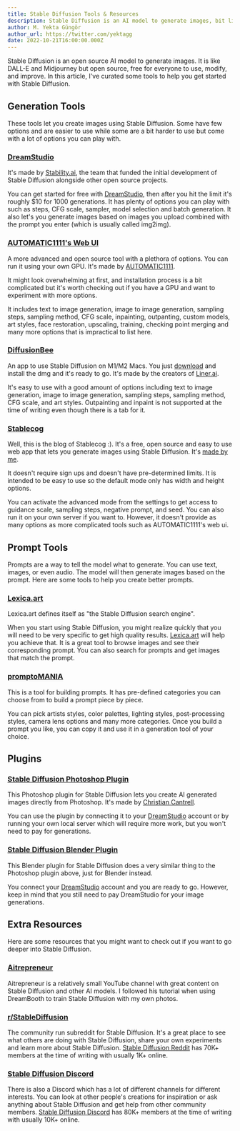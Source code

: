 ```yaml
---
title: Stable Diffusion Tools & Resources
description: Stable Diffusion is an AI model to generate images, bit like DALL-E and Midjourney but it's open source and free. Here are tools to help you get started.
author: M. Yekta Güngör
author_url: https://twitter.com/yektagg
date: 2022-10-21T16:00:00.000Z
---
```


<script>
  import DocImage from '$components/docs/DocImage.svelte'
</script>

Stable Diffusion is an open source AI model to generate images. It is like DALL-E and Midjourney but open source, free for everyone to use, modify, and improve. In this article, I've curated some tools to help you get started with Stable Diffusion.

## Generation Tools

These tools let you create images using Stable Diffusion. Some have few options and are easier to use while some are a bit harder to use but come with a lot of options you can play with.

### [DreamStudio](http://dreamstudio.ai)

It's made by [Stability.ai](https://stability.ai), the team that funded the initial development of Stable Diffusion alongside other open source projects.

<DocImage src="https://ba.stablecog.com/blog/dreamstudio-beta.jpg" href="http://dreamstudio.ai" width="3000" height="2250" alt="DreamStudio" />

You can get started for free with [DreamStudio](http://dreamstudio.ai), then after you hit the limit it's roughly $10 for 1000 generations. It has plenty of options you can play with such as steps, CFG scale, sampler, model selection and batch generation. It also let's you generate images based on images you upload combined with the prompt you enter (which is usually called img2img).

### [AUTOMATIC1111's Web UI](https://github.com/AUTOMATIC1111/stable-diffusion-webui)

A more advanced and open source tool with a plethora of options. You can run it using your own GPU. It's made by [AUTOMATIC1111](https://github.com/AUTOMATIC1111/stable-diffusion-webui).

<DocImage src="https://ba.stablecog.com/blog/automatic-webui.jpg" href="https://github.com/AUTOMATIC1111/stable-diffusion-webui" width="2400" height="1800" alt="AUTOMATIC1111's Web UI" />

It might look overwhelming at first, and installation process is a bit complicated but it's worth checking out if you have a GPU and want to experiment with more options.

It includes text to image generation, image to image generation, sampling steps, sampling method, CFG scale, inpainting, outpanting, custom models, art styles, face restoration, upscaling, training, checking point merging and many more options that is impractical to list here.

### [DiffusionBee](https://diffusionbee.com)

An app to use Stable Diffusion on M1/M2 Macs. You just [download](https://diffusionbee.com) and install the dmg and it's ready to go. It's made by the creators of [Liner.ai](https://liner.ai).

<DocImage src="https://ba.stablecog.com/blog/diffusionbee.jpg" href="https://diffusionbee.com" width="2400" height="1800" alt="DiffusionBee" />

It's easy to use with a good amount of options including text to image generation, image to image generation, sampling steps, sampling method, CFG scale, and art styles. Outpainting and inpaint is not supported at the time of writing even though there is a tab for it.

### [Stablecog](https://stablecog.com)

Well, this is the blog of Stablecog :). It's a free, open source and easy to use web app that lets you generate images using Stable Diffusion. It's [made by me](https://twitter.com/yektagg).

<DocImage src="https://ba.stablecog.com/blog/stablecog.jpg" href="https://stablecog.com" width="2634" height="1756" alt="Stablecog" />

It doesn't require sign ups and doesn't have pre-determined limits. It is intended to be easy to use so the default mode only has width and height options.

You can activate the advanced mode from the settings to get access to guidance scale, sampling steps, negative prompt, and seed. You can also run it on your own server if you want to. However, it doesn't provide as many options as more complicated tools such as AUTOMATIC1111's web ui.

## Prompt Tools

Prompts are a way to tell the model what to generate. You can use text, images, or even audio. The model will then generate images based on the prompt. Here are some tools to help you create better prompts.

### [Lexica.art](https://lexica.art)

Lexica.art defines itself as "the Stable Diffusion search engine".

<DocImage src="https://ba.stablecog.com/blog/lexica-art.jpg" href="https://lexica.art" width="3000" height="2250" alt="Lexica.art" />

When you start using Stable Diffusion, you might realize quickly that you will need to be very specific to get high quality results. [Lexica.art](https://lexica.art) will help you achieve that. It is a great tool to browse images and see their corresponding prompt. You can also search for prompts and get images that match the prompt.

### [promptoMANIA](https://promptomania.com/stable-diffusion-prompt-builder)

This is a tool for building prompts. It has pre-defined categories you can choose from to build a prompt piece by piece.

<DocImage src="https://ba.stablecog.com/blog/promptomania.jpg" href="https://promptomania.com/stable-diffusion-prompt-builder" width="2399" height="1799" alt="promptoMANIA" />

You can pick artists styles, color palettes, lighting styles, post-processing styles, camera lens options and many more categories. Once you build a prompt you like, you can copy it and use it in a generation tool of your choice.

## Plugins

### [Stable Diffusion Photoshop Plugin](https://christiancantrell.com/#ai-ml)

This Photoshop plugin for Stable Diffusion lets you create AI generated images directly from Photoshop. It's made by [Christian Cantrell](https://christiancantrell.com/#ai-ml).

<DocImage src="https://ba.stablecog.com/blog/sd-photoshop-plugin.jpg" href="https://christiancantrell.com/#ai-ml" width="2560" height="1413" alt="Stable Diffusion Photoshop Plugin" />

You can use the plugin by connecting it to your [DreamStudio](http://dreamstudio.ai) account or by running your own local server which will require more work, but you won't need to pay for generations.

### [Stable Diffusion Blender Plugin](https://airender.gumroad.com/l/ai-render)

This Blender plugin for Stable Diffusion does a very similar thing to the Photoshop plugin above, just for Blender instead.

<DocImage src="https://ba.stablecog.com/blog/sd-blender-plugin.jpg" href="https://airender.gumroad.com/l/ai-render" width="2560" height="1440" alt="Stable Diffusion Blender Plugin" />

You connect your [DreamStudio](http://dreamstudio.ai) account and you are ready to go. However, keep in mind that you still need to pay DreamStudio for your image generations.

## Extra Resources

Here are some resources that you might want to check out if you want to go deeper into Stable Diffusion.

### [Aitrepreneur](https://www.youtube.com/c/Aitrepreneur/videos)

Aitrepreneur is a relatively small YouTube channel with great content on Stable Diffusion and other AI models. I followed his tutorial when using DreamBooth to train Stable Diffusion with my own photos.

<DocImage src="https://ba.stablecog.com/blog/aitrepreneur.jpg" href="https://www.youtube.com/c/Aitrepreneur/videos" width="2646" height="1724" alt="Aitrepreneur" />

### [r/StableDiffusion](https://www.reddit.com/r/StableDiffusion)

The community run subreddit for Stable Diffusion. It's a great place to see what others are doing with Stable Diffusion, share your own experiments and learn more about Stable Diffusion. [Stable Diffusion Reddit](https://www.reddit.com/r/StableDiffusion) has 70K+ members at the time of writing with usually 1K+ online.

<DocImage src="https://ba.stablecog.com/blog/r-stablediffusion.jpg" href="https://www.reddit.com/r/StableDiffusion" width="2436" height="1690" alt="r/StableDiffusion" />

### [Stable Diffusion Discord](https://discord.com/invite/stablediffusion)

There is also a Discord which has a lot of different channels for different interests. You can look at other people's creations for inspiration or ask anything about Stable Diffusion and get help from other community members. [Stable Diffusion Discord](https://discord.com/invite/stablediffusion) has 80K+ members at the time of writing with usually 10K+ online.

<DocImage src="https://ba.stablecog.com/blog/stable-diffusion-discord.jpg" href="https://discord.com/invite/stablediffusion" width="2598" height="1978" alt="Stable Diffusion Discord" />
